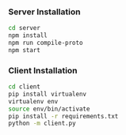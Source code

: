 ### Server Installation

```bash
cd server
npm install
npm run compile-proto
npm start
```

### Client Installation

```bash
cd client
pip install virtualenv
virtualenv env
source env/bin/activate
pip install -r requirements.txt
python -m client.py
```
